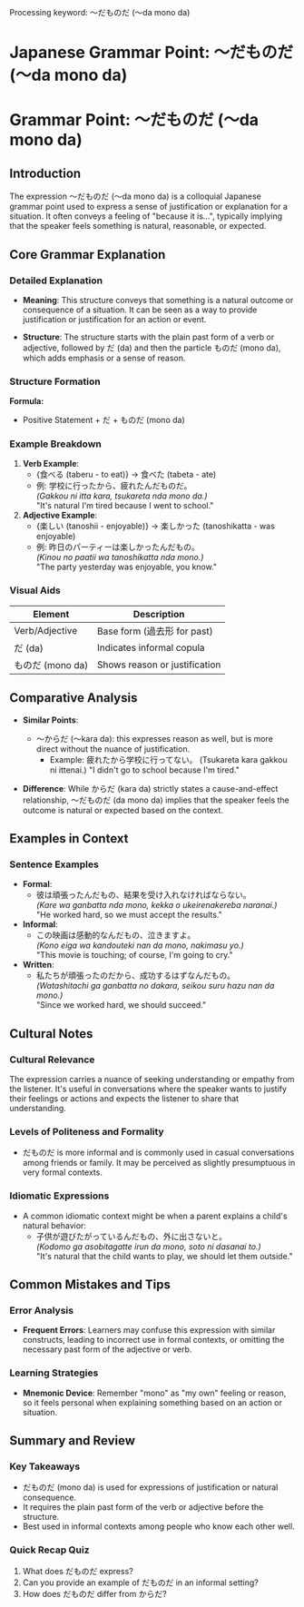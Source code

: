 Processing keyword: ～だものだ (〜da mono da)
# Japanese Grammar Point: ～だものだ (〜da mono da)
# Grammar Point: ～だものだ (〜da mono da)
## Introduction
The expression ～だものだ (〜da mono da) is a colloquial Japanese grammar point used to express a sense of justification or explanation for a situation. It often conveys a feeling of "because it is...", typically implying that the speaker feels something is natural, reasonable, or expected.
## Core Grammar Explanation
### Detailed Explanation
- **Meaning**: This structure conveys that something is a natural outcome or consequence of a situation. It can be seen as a way to provide justification or justification for an action or event.
  
- **Structure**: The structure starts with the plain past form of a verb or adjective, followed by だ (da) and then the particle ものだ (mono da), which adds emphasis or a sense of reason.
### Structure Formation
**Formula:**
- Positive Statement + だ + ものだ (mono da)
### Example Breakdown
1. **Verb Example**: 
   - {食べる (taberu - to eat)} → 食べた (tabeta - ate)
   - 例: 学校に行ったから、疲れたんだものだ。  
     _(Gakkou ni itta kara, tsukareta nda mono da.)_  
     "It's natural I'm tired because I went to school."
2. **Adjective Example**: 
   - {楽しい (tanoshii - enjoyable)} → 楽しかった (tanoshikatta - was enjoyable)
   - 例: 昨日のパーティーは楽しかったんだもの。  
     _(Kinou no paatii wa tanoshikatta nda mono.)_  
     "The party yesterday was enjoyable, you know."
### Visual Aids
| Element             | Description                                   |
|---------------------|-----------------------------------------------|
| Verb/Adjective      | Base form (過去形 for past)                   |
| だ (da)             | Indicates informal copula                     |
| ものだ (mono da)   | Shows reason or justification                 |
## Comparative Analysis
- **Similar Points**: 
  - ～からだ (〜kara da): this expresses reason as well, but is more direct without the nuance of justification. 
    - Example: 疲れたから学校に行ってない。 (Tsukareta kara gakkou ni ittenai.) "I didn't go to school because I'm tired."
  
- **Difference**: While からだ (kara da) strictly states a cause-and-effect relationship, ～だものだ (da mono da) implies that the speaker feels the outcome is natural or expected based on the context.
## Examples in Context
### Sentence Examples
- **Formal**:
  - 彼は頑張ったんだもの、結果を受け入れなければならない。  
    _(Kare wa ganbatta nda mono, kekka o ukeirenakereba naranai.)_  
    "He worked hard, so we must accept the results."
- **Informal**:
  - この映画は感動的なんだもの、泣きますよ。  
    _(Kono eiga wa kandouteki nan da mono, nakimasu yo.)_  
    "This movie is touching; of course, I'm going to cry."
- **Written**:
  - 私たちが頑張ったのだから、成功するはずなんだもの。  
    _(Watashitachi ga ganbatta no dakara, seikou suru hazu nan da mono.)_  
    "Since we worked hard, we should succeed."
## Cultural Notes
### Cultural Relevance
The expression carries a nuance of seeking understanding or empathy from the listener. It's useful in conversations where the speaker wants to justify their feelings or actions and expects the listener to share that understanding.
### Levels of Politeness and Formality
- だものだ is more informal and is commonly used in casual conversations among friends or family. It may be perceived as slightly presumptuous in very formal contexts.
### Idiomatic Expressions
- A common idiomatic context might be when a parent explains a child's natural behavior: 
  - 子供が遊びたがっているんだもの、外に出さないと。  
    _(Kodomo ga asobitagatte irun da mono, soto ni dasanai to.)_  
    "It's natural that the child wants to play, we should let them outside."
## Common Mistakes and Tips
### Error Analysis
- **Frequent Errors**: Learners may confuse this expression with similar constructs, leading to incorrect use in formal contexts, or omitting the necessary past form of the adjective or verb.
### Learning Strategies
- **Mnemonic Device**: Remember "mono" as "my own" feeling or reason, so it feels personal when explaining something based on an action or situation.
## Summary and Review
### Key Takeaways
- だものだ (mono da) is used for expressions of justification or natural consequence.
- It requires the plain past form of the verb or adjective before the structure.
- Best used in informal contexts among people who know each other well.
### Quick Recap Quiz
1. What does だものだ express?
2. Can you provide an example of だものだ in an informal setting?
3. How does だものだ differ from からだ?
